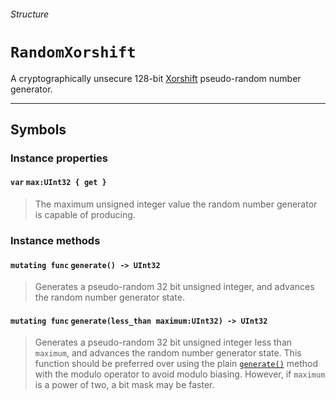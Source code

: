 ###### Structure 

# `RandomXorshift`
A cryptographically unsecure 128-bit [Xorshift](https://en.wikipedia.org/wiki/Xorshift) pseudo-random number generator.

***

## Symbols

### Instance properties 

#### `var` `max:UInt32 { get }`
> The maximum unsigned integer value the random number generator is capable of producing.

### Instance methods 

#### `mutating func` `generate() -> UInt32`
> Generates a pseudo-random 32 bit unsigned integer, and advances the random number generator state.

#### `mutating func` `generate(less_than maximum:UInt32) -> UInt32`
> Generates a pseudo-random 32 bit unsigned integer less than `maximum`, and advances the random number generator state. This function should be preferred over using the plain [`generate()`](#mutating-func-generate---uint32) method with the modulo operator to avoid modulo biasing. However, if `maximum` is a power of two, a bit mask may be faster.